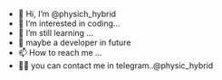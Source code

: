- 👋 Hi, I’m @physich_hybrid
- 👀 I’m interested in coding...
- 🌱 I’m still learning ...
- 💞️ maybe a developer in future
- 📫 How to reach me ... 
- 👩‍💻 you can contact me in telegram..@physic_hybrid


<!---
physic_hybrid/physich_hybrid is a ✨ special ✨ repository because its `README.md` (this file) appears on your GitHub profile.
You can click the Preview link to take a look at your changes.
--->
